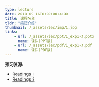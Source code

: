 ```yaml
---
type: lecture
date: 2018-09-16T8:00:00+4:30
title: 课程名称
tldr: "简短介绍"
thumbnail: /_assets/lec/img/1.jpg
links: 
    - url: /_assets/lec/ppt/1_exp1-3.pptx
      name: 课件(PPT版)
    - url: /_assets/lec/pdf/1_exp1-3.pdf
      name: 课件(PDF版)
---
```

**预习资源:**
- [Readings 1](http://example.com)
- [Readings 2](http://example.com)
